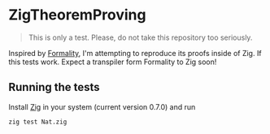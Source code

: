 # ZigTheoremProving
> This is only a test. Please, do not take this repository too seriously.

Inspired by [Formality](https://github.com/moonad/Formality), I'm attempting to reproduce its proofs inside of Zig. If this tests work. Expect a transpiler form Formality to Zig soon!

## Running the tests

Install [Zig](https://ziglang.org/) in your system (current version 0.7.0) and run
```bash
zig test Nat.zig
```
